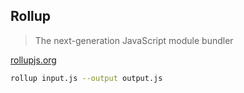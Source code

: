 ##  Rollup

> The next-generation JavaScript module bundler

[rollupjs.org](https://rollupjs.org)

```sh
rollup input.js --output output.js
```
